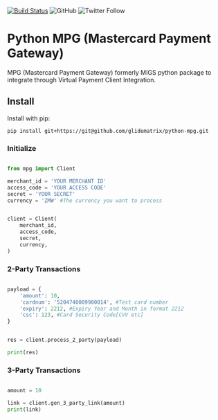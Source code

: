 [![Build Status](https://travis-ci.com/glidematrix/python-mpg.svg?token=DExEsyyjQEG3qxpWC6JD&branch=master)](https://travis-ci.com/glidematrix/python-mpg)
![GitHub](https://img.shields.io/github/license/glidematrix/python-mpg)
![Twitter Follow](https://img.shields.io/twitter/follow/glidematrix?style=social)

# Python MPG (Mastercard Payment Gateway)

MPG (Mastercard Payment Gateway) formerly MIGS python package to integrate through Virtual Payment
Client Integration.

## Install

Install with pip:

`pip install git+https://git@github.com/glidematrix/python-mpg.git`

### Initialize

```python

from mpg import Client

merchant_id = 'YOUR MERCHANT ID'
access_code = 'YOUR ACCESS CODE'
secret = 'YOUR SECRET'
currency = 'ZMW' #The currency you want to process


client = Client(
    merchant_id,
    access_code,
    secret,
    currency,
)


```

### 2-Party Transactions

```python

payload = {
    'amount': 10,
    'cardnum': '5204740009900014', #Test card number
    'expiry': 2212, #Expiry Year and Month in format 2212
    'csc': 123, #Card Security Code[CVV etc]
}


res = client.process_2_party(payload)

print(res)

```

### 3-Party Transactions

```python

amount = 10

link = client.gen_3_party_link(amount)
print(link)


```
